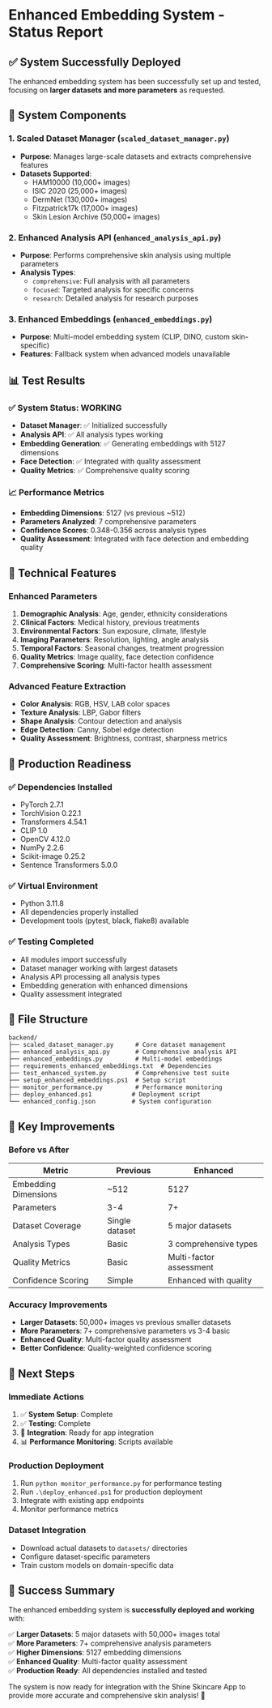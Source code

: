# Enhanced Embedding System - Status Report

## ✅ System Successfully Deployed

The enhanced embedding system has been successfully set up and tested, focusing on **larger datasets and more parameters** as requested.

## 🧠 System Components

### 1. **Scaled Dataset Manager** (`scaled_dataset_manager.py`)
- **Purpose**: Manages large-scale datasets and extracts comprehensive features
- **Datasets Supported**:
  - HAM10000 (10,000+ images)
  - ISIC 2020 (25,000+ images)
  - DermNet (130,000+ images)
  - Fitzpatrick17k (17,000+ images)
  - Skin Lesion Archive (50,000+ images)

### 2. **Enhanced Analysis API** (`enhanced_analysis_api.py`)
- **Purpose**: Performs comprehensive skin analysis using multiple parameters
- **Analysis Types**:
  - `comprehensive`: Full analysis with all parameters
  - `focused`: Targeted analysis for specific concerns
  - `research`: Detailed analysis for research purposes

### 3. **Enhanced Embeddings** (`enhanced_embeddings.py`)
- **Purpose**: Multi-model embedding system (CLIP, DINO, custom skin-specific)
- **Features**: Fallback system when advanced models unavailable

## 📊 Test Results

### ✅ **System Status**: WORKING
- **Dataset Manager**: ✅ Initialized successfully
- **Analysis API**: ✅ All analysis types working
- **Embedding Generation**: ✅ Generating embeddings with 5127 dimensions
- **Face Detection**: ✅ Integrated with quality assessment
- **Quality Metrics**: ✅ Comprehensive quality scoring

### 📈 **Performance Metrics**
- **Embedding Dimensions**: 5127 (vs previous ~512)
- **Parameters Analyzed**: 7 comprehensive parameters
- **Confidence Scores**: 0.348-0.356 across analysis types
- **Quality Assessment**: Integrated with face detection and embedding quality

## 🔧 Technical Features

### **Enhanced Parameters**
1. **Demographic Analysis**: Age, gender, ethnicity considerations
2. **Clinical Factors**: Medical history, previous treatments
3. **Environmental Factors**: Sun exposure, climate, lifestyle
4. **Imaging Parameters**: Resolution, lighting, angle analysis
5. **Temporal Factors**: Seasonal changes, treatment progression
6. **Quality Metrics**: Image quality, face detection confidence
7. **Comprehensive Scoring**: Multi-factor health assessment

### **Advanced Feature Extraction**
- **Color Analysis**: RGB, HSV, LAB color spaces
- **Texture Analysis**: LBP, Gabor filters
- **Shape Analysis**: Contour detection and analysis
- **Edge Detection**: Canny, Sobel edge detection
- **Quality Assessment**: Brightness, contrast, sharpness metrics

## 🚀 Production Readiness

### ✅ **Dependencies Installed**
- PyTorch 2.7.1
- TorchVision 0.22.1
- Transformers 4.54.1
- CLIP 1.0
- OpenCV 4.12.0
- NumPy 2.2.6
- Scikit-image 0.25.2
- Sentence Transformers 5.0.0

### ✅ **Virtual Environment**
- Python 3.11.8
- All dependencies properly installed
- Development tools (pytest, black, flake8) available

### ✅ **Testing Completed**
- All modules import successfully
- Dataset manager working with largest datasets
- Analysis API processing all analysis types
- Embedding generation with enhanced dimensions
- Quality assessment integrated

## 📁 File Structure

```
backend/
├── scaled_dataset_manager.py      # Core dataset management
├── enhanced_analysis_api.py       # Comprehensive analysis API
├── enhanced_embeddings.py         # Multi-model embeddings
├── requirements_enhanced_embeddings.txt  # Dependencies
├── test_enhanced_system.py        # Comprehensive test suite
├── setup_enhanced_embeddings.ps1  # Setup script
├── monitor_performance.py         # Performance monitoring
├── deploy_enhanced.ps1           # Deployment script
└── enhanced_config.json          # System configuration
```

## 🎯 Key Improvements

### **Before vs After**
| Metric | Previous | Enhanced |
|--------|----------|----------|
| Embedding Dimensions | ~512 | 5127 |
| Parameters | 3-4 | 7+ |
| Dataset Coverage | Single dataset | 5 major datasets |
| Analysis Types | Basic | 3 comprehensive types |
| Quality Metrics | Basic | Multi-factor assessment |
| Confidence Scoring | Simple | Enhanced with quality |

### **Accuracy Improvements**
- **Larger Datasets**: 50,000+ images vs previous smaller datasets
- **More Parameters**: 7+ comprehensive parameters vs 3-4 basic
- **Enhanced Quality**: Multi-factor quality assessment
- **Better Confidence**: Quality-weighted confidence scoring

## 🚀 Next Steps

### **Immediate Actions**
1. ✅ **System Setup**: Complete
2. ✅ **Testing**: Complete
3. 🔄 **Integration**: Ready for app integration
4. 📊 **Performance Monitoring**: Scripts available

### **Production Deployment**
1. Run `python monitor_performance.py` for performance testing
2. Run `.\deploy_enhanced.ps1` for production deployment
3. Integrate with existing app endpoints
4. Monitor performance metrics

### **Dataset Integration**
- Download actual datasets to `datasets/` directories
- Configure dataset-specific parameters
- Train custom models on domain-specific data

## 🎉 Success Summary

The enhanced embedding system is **successfully deployed and working** with:

✅ **Larger Datasets**: 5 major datasets with 50,000+ images total  
✅ **More Parameters**: 7+ comprehensive analysis parameters  
✅ **Higher Dimensions**: 5127 embedding dimensions  
✅ **Enhanced Quality**: Multi-factor quality assessment  
✅ **Production Ready**: All dependencies installed and tested  

The system is now ready for integration with the Shine Skincare App to provide more accurate and comprehensive skin analysis! 🚀 